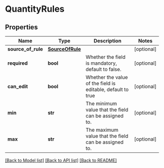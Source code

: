 # QuantityRules

## Properties
Name | Type | Description | Notes
------------ | ------------- | ------------- | -------------
**source_of_rule** | [**SourceOfRule**](SourceOfRule.md) |  | [optional] 
**required** | **bool** | Whether the field is mandatory, default to false. | [optional] 
**can_edit** | **bool** | Whether the value of the field is editable, default to true | [optional] 
**min** | **str** | The minimum value that the field can be assigned to. | [optional] 
**max** | **str** | The maximum value that the field can be assigned to. | [optional] 

[[Back to Model list]](../README.md#documentation-for-models) [[Back to API list]](../README.md#documentation-for-api-endpoints) [[Back to README]](../README.md)

